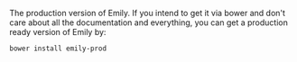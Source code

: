 The production version of Emily. If you intend to get it via bower and don't care about all the documentation and everything, you can get a production ready version of Emily by:

```bash
bower install emily-prod
```